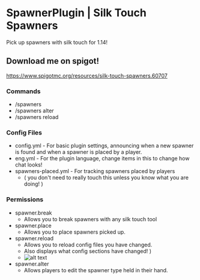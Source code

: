 # SpawnerPlugin | Silk Touch Spawners
Pick up spawners with silk touch for 1.14!

## Download me on spigot!
https://www.spigotmc.org/resources/silk-touch-spawners.60707

### Commands
* /spawners
* /spawners alter <mobtype>
* /spawners reload

### Config Files
* config.yml - For basic plugin settings, announcing when a new spawner is found and when a spawner is placed by a player.
* eng.yml - For the plugin language, change items in this to change how chat looks!
* spawners-placed.yml - For tracking spawners placed by players
  * ( you don't need to really touch this unless you know what you are doing! )

### Permissions
* spawner.break
   * Allows you to break spawners with any silk touch tool
* spawner.place
   * Allows you to place spawners picked up.
* spawner.reload
   * Allows you to reload config files you have changed.
   *  Also displays what config sections have changed! )
   * ![alt text](https://i.postimg.cc/wMvXqzFd/screeny.png)
* spawner.alter
   * Allows players to edit the spawner type held in their hand.
